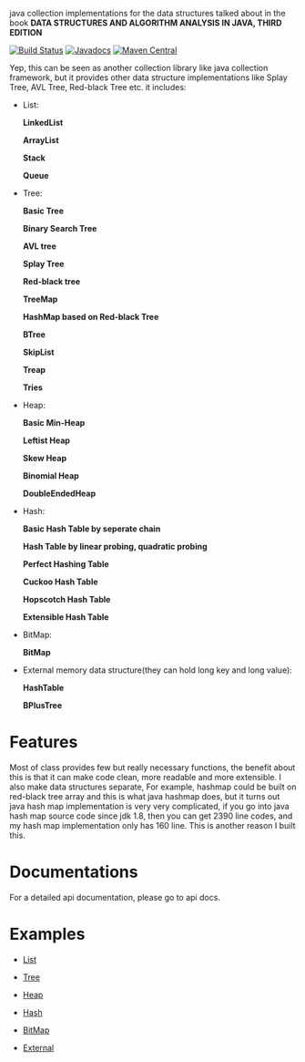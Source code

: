 java collection implementations for the data structures talked about in
the book **DATA STRUCTURES AND ALGORITHM ANALYSIS IN JAVA, THIRD EDITION**

[![Build Status](https://travis-ci.org/xiaobogaga/data-structure.svg?branch=master)](https://travis-ci.org/xiaobogaga/data-structure)
[![Javadocs](https://www.javadoc.io/badge/io.github.xiaobogaga/datastructure.svg)](https://www.javadoc.io/doc/io.github.xiaobogaga/datastructure)
[![Maven Central](https://img.shields.io/maven-central/v/io.github.xiaobogaga/datastructure.svg?label=Maven%20Central)](https://search.maven.org/search?q=g:%22io.github.xiaobogaga%22%20AND%20a:%22datastructure%22)

Yep, this can be seen as another collection library like java collection
framework, but it provides other data structure implementations like
Splay Tree, AVL Tree, Red-black Tree etc. it includes:

* List: </p>
**LinkedList** </p>
**ArrayList** </p>
**Stack** </p>
**Queue**

* Tree: </p>
**Basic Tree** </p>
**Binary Search Tree** </p>
**AVL tree** </p>
**Splay Tree** </p>
**Red-black tree** </p>
**TreeMap** </p>
**HashMap based on Red-black Tree** </p>
**BTree** </p>
**SkipList** </p>
**Treap** </p>
**Tries**

* Heap: </p>
**Basic Min-Heap** </p>
**Leftist Heap** </p>
**Skew Heap** </p>
**Binomial Heap** </p>
**DoubleEndedHeap**

* Hash: </p>
**Basic Hash Table by seperate chain** </p>
**Hash Table by linear probing, quadratic probing** </p>
**Perfect Hashing Table** </p>
**Cuckoo Hash Table** </p>
**Hopscotch Hash Table** </p>
**Extensible Hash Table**

* BitMap: </p>
**BitMap**

* External memory data structure(they can hold long key and long value): </p>
**HashTable**</p>
**BPlusTree**

# Features

Most of class provides few but really necessary functions, the benefit about this is that it
can make code clean, more readable and more extensible. I also make
data structures separate, For example, hashmap could be built on
red-black tree array and this is what java hashmap does, but it turns
out java hash map implementation is very very complicated, if you go
into java hash map source code since jdk 1.8, then you can get 2390 line
codes, and my hash map implementation only has 160 line. This is
another reason I built this.

# Documentations
For a detailed api documentation, please go to api docs.

# Examples

* [List](https://github.com/xiaobogaga/data-structure/tree/master/src/main/java/io/github/xiaobogaga/list)

* [Tree](https://github.com/xiaobogaga/data-structure/tree/master/src/main/java/io/github/xiaobogaga/tree)

* [Heap](https://github.com/xiaobogaga/data-structure/tree/master/src/main/java/io/github/xiaobogaga/heap)

* [Hash](https://github.com/xiaobogaga/data-structure/tree/master/src/main/java/io/github/xiaobogaga/hash)

* [BitMap](https://github.com/xiaobogaga/data-structure/tree/master/src/main/java/io/github/xiaobogaga/bitmap)

* [External](https://github.com/xiaobogaga/data-structure/tree/master/src/main/java/io/github/xiaobogaga/external)
